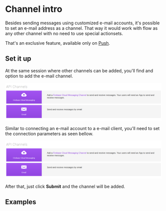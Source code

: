 # Channel intro

Besides sending messages using customized e-mail accounts, it's possible to set an e-mail address as a channel. That way it would work with flow as any other channel with no need to use special actionsets.

That's an exclusive feature, available only on [Push](https://push.ilhasoft.mobi).

## Set it up

At the same session where other channels can be added, you'll find and option to add the e-mail channel.

![AddEmailOption](/img/channel/email_addoption.png "Click on Email")

Similar to connecting an e-mail account to a e-mail client, you'll need to set the connection parameters as seen bellow.

![SetEmailChannel](/img/channel/email_addoption.png "Fill all field with your account details")

After that, just click **Submit** and the channel will be added.

## Examples

